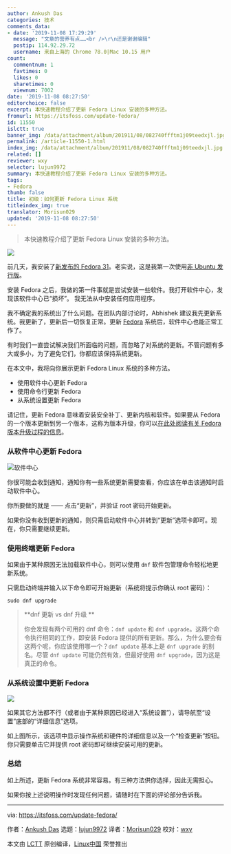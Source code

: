 ```yaml
---
author: Ankush Das
categories: 技术
comments_data:
- date: '2019-11-08 17:29:29'
  message: "文章的营养有点……<br />\r\n还是谢谢编辑"
  postip: 114.92.29.72
  username: 来自上海的 Chrome 78.0|Mac 10.15 用户
count:
  commentnum: 1
  favtimes: 0
  likes: 0
  sharetimes: 0
  viewnum: 7002
date: '2019-11-08 08:27:50'
editorchoice: false
excerpt: 本快速教程介绍了更新 Fedora Linux 安装的多种方法。
fromurl: https://itsfoss.com/update-fedora/
id: 11550
islctt: true
banner_img: /data/attachment/album/201911/08/082740ffftm1j09teedxjl.jpg
permalink: /article-11550-1.html
index_img: /data/attachment/album/201911/08/082740ffftm1j09teedxjl.jpg.thumb.jpg
related: []
reviewer: wxy
selector: lujun9972
summary: 本快速教程介绍了更新 Fedora Linux 安装的多种方法。
tags:
- Fedora
thumb: false
title: 初级：如何更新 Fedora Linux 系统
titleindex_img: true
translator: Morisun029
updated: '2019-11-08 08:27:50'
---
```



> 
> 本快速教程介绍了更新 Fedora Linux 安装的多种方法。
> 
> 
> 


![](/data/attachment/album/201911/08/082740ffftm1j09teedxjl.jpg)


前几天，我安装了[新发布的 Fedora 31](https://itsfoss.com/fedora-31-release/)。老实说，这是我第一次使用[非 Ubuntu 发行版](https://itsfoss.com/non-ubuntu-beginner-linux/)。


安装 Fedora 之后，我做的第一件事就是尝试安装一些软件。我打开软件中心，发现该软件中心已“损坏”。 我无法从中安装任何应用程序。


我不确定我的系统出了什么问题。在团队内部讨论时，Abhishek 建议我先更新系统。我更新了，更新后一切恢复正常。更新 [Fedora](https://getfedora.org/) 系统后，软件中心也能正常工作了。


有时我们一直尝试解决我们所面临的问题，而忽略了对系统的更新。不管问题有多大或多小，为了避免它们，你都应该保持系统更新。


在本文中，我将向你展示更新 Fedora Linux 系统的多种方法。


* 使用软件中心更新 Fedora
* 使用命令行更新 Fedora
* 从系统设置更新 Fedora


请记住，更新 Fedora 意味着安装安全补丁、更新内核和软件。如果要从 Fedora 的一个版本更新到另一个版本，这称为版本升级，你可以[在此处阅读有关 Fedora 版本升级过程的信息](https://itsfoss.com/upgrade-fedora-version/)。


### 从软件中心更新 Fedora


![软件中心](/data/attachment/album/201911/08/082752khmdhfi8wh8djl8w.png)


你很可能会收到通知，通知你有一些系统更新需要查看，你应该在单击该通知时启动软件中心。


你所要做的就是 —— 点击“更新”，并验证 root 密码开始更新。


如果你没有收到更新的通知，则只需启动软件中心并转到“更新”选项卡即可。现在，你只需要继续更新。


### 使用终端更新 Fedora


如果由于某种原因无法加载软件中心，则可以使用 `dnf` 软件包管理命令轻松地更新系统。


只需启动终端并输入以下命令即可开始更新（系统将提示你确认 root 密码）：



```
sudo dnf upgrade
```


> 
> \*\*dnf 更新 vs dnf 升级 \*\*
> 
> 
> 你会发现有两个可用的 dnf 命令：`dnf update` 和 `dnf upgrade`。这两个命令执行相同的工作，即安装 Fedora 提供的所有更新。那么，为什么要会有这两个呢，你应该使用哪一个？`dnf update` 基本上是 `dnf upgrade` 的别名。尽管 `dnf update` 可能仍然有效，但最好使用 `dnf upgrade`，因为这是真正的命令。
> 
> 
> 


### 从系统设置中更新 Fedora


![](/data/attachment/album/201911/08/082755fwhu20x6vpkkkmp6.png)


如果其它方法都不行（或者由于某种原因已经进入“系统设置”），请导航至“设置”底部的“详细信息”选项。


如上图所示，该选项中显示操作系统和硬件的详细信息以及一个“检查更新”按钮。你只需要单击它并提供 root 密码即可继续安装可用的更新。


### 总结


如上所述，更新 Fedora 系统非常容易。有三种方法供你选择，因此无需担心。


如果你按上述说明操作时发现任何问题，请随时在下面的评论部分告诉我。




---


via: <https://itsfoss.com/update-fedora/>


作者：[Ankush Das](https://itsfoss.com/author/ankush/) 选题：[lujun9972](https://github.com/lujun9972) 译者：[Morisun029](https://github.com/Morisun029) 校对：[wxy](https://github.com/wxy)


本文由 [LCTT](https://github.com/LCTT/TranslateProject) 原创编译，[Linux中国](https://linux.cn/) 荣誉推出